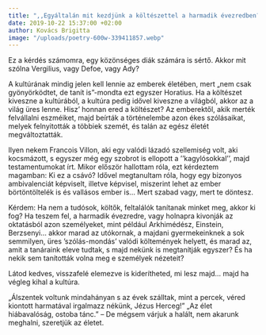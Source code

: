 ```yaml
---
title: ",,Egyáltalán mit kezdjünk a költészettel a harmadik évezredben?”"
date: 2019-10-22 15:37:00 +02:00
author: Kovács Brigitta
image: "/uploads/poetry-600w-339411857.webp"
---
```


Ez a kérdés számomra, egy közönséges diák számára is sértő. Akkor mit szólna Vergilius, vagy Defoe, vagy Ady? 

A kultúrának mindig jelen kell lennie az emberek életében, mert „nem csak gyönyörködtet, de tanít is”-mondta ezt egyszer Horatius. Ha a költészet kiveszne a kultúrából, a kultúra pedig idővel kiveszne a világból, akkor az a világ üres lenne. Hisz’ honnan ered a költészet? Az emberektől, akik merték felvállalni eszméiket, majd beírták a történelembe azon ékes szólásaikat, melyek felnyitották a többiek szemét, és talán az egész életét megváltoztatták.

Ilyen nekem Francois Villon, aki egy valódi lázadó szellemiség volt, aki kocsmázott, s egyszer még egy szobrot is ellopott a ’’kagylósokkal’’, majd testamentumokat írt. Mikor először hallottam róla, ezt kérdeztem magamban: Ki ez a csávó? Idővel megtanultam róla, hogy egy bizonyos ambivalenciát képviselt, illetve képvisel, miszerint lehet az ember börtöntöltelék is és vallásos ember is… Mert szabad vagy, mert te döntesz.



Kérdem: Ha nem a tudósok, költők, feltalálók tanítanak minket meg, akkor ki fog? Ha teszem fel, a harmadik évezredre, vagy holnapra kivonják az oktatásból azon személyeket, mint például Arkhimédész, Einstein, Berzsenyi… akkor marad az utókornak, a majdani gyermekeinknek a sok semmilyen, üres ’szólás-mondás’ valódi költemények helyett, és marad az, amit a tanáraink eleve tudtak, s majd nekünk is megtanítják egyszer? És ha nekik sem tanították volna meg e személyek nézeteit? 

Látod kedves, visszafelé elemezve is kiderítheted, mi lesz majd… majd ha végleg kihal a kultúra.


„Álszentek voltunk mindahányan
s az évek szálltak, mint a percek,
véred kiontott harmatával
irgalmazz nékünk, Jézus Herceg!”
„Az élet hiábavalóság, ostoba tánc.” – De mégsem várjuk a halált, nem akarunk meghalni, szeretjük az életet.
